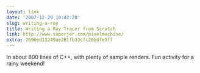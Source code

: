 ```yaml
---
layout: link
date: '2007-12-29 10:42:28'
slug: writing-a-ray
title: Writing a Ray Tracer from Scratch
link: http://www.superjer.com/pixelmachine/
extra: 2696ed13249ae281fb33cfc26bdfe5ff
---
```


In about 800 lines of C++, with plenty of sample renders. Fun activity for a rainy weekend!